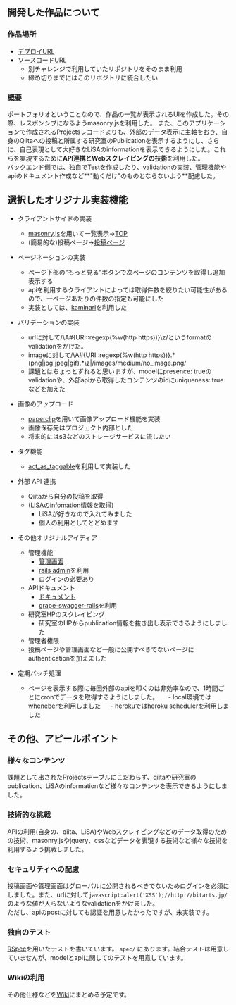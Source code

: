 ## 開発した作品について
### 作品場所
- [デプロイURL](http://sprint-koji.herokuapp.com/)
- [ソースコードURL](https://github.com/kojisato118/codecheck-970)
  - 別チャレンジで利用していたリポジトリをそのまま利用
  - 締め切りまでにはこのリポジトリに統合したい

### 概要
 ポートフォリオということなので、作品の一覧が表示されるUIを作成した。その際、レスポンシブになるようmasonry.jsを利用した。
また、このアプリケーションで作成されるProjectsレコードよりも、外部のデータ表示に主軸をおき、自身のQiitaへの投稿と所属する研究室のPublicationを表示するようにし、さらに、自己表現として大好きなLiSAのinformationを表示できるようにした。これらを実現するために**API連携とWebスクレイピングの技術**を利用した。    
 バックエンド側では、独自でTestを作成したり、validationの実装、管理機能やapiのドキュメント作成など**"動くだけ"のものとならないよう**配慮した。


## 選択したオリジナル実装機能
- クライアントサイドの実装
  - [masonry.js](http://masonry.desandro.com/)を用いて一覧表示→[TOP](http://sprint-koji.herokuapp.com/)
  - (簡易的な)投稿ページ→[投稿ページ](http://sprint-koji.herokuapp.com/projects/new)

- ページネーションの実装
  - ページ下部の"もっと見る"ボタンで次ページのコンテンツを取得し追加表示する
  - apiを利用するクライアントによっては取得件数を絞りたい可能性があるので、一ページあたりの件数の指定も可能にした
  - 実装としては、[kaminari](https://github.com/amatsuda/kaminari)を利用した

- バリデーションの実装
  - urlに対して/\A#{URI::regexp(%w(http https))}\z/というformatのvalidationをかけた。
  - imageに対して/\A#{URI::regexp(%w(http https))}.\*(png|jpg|jpeg|gif).\*\z|\/images\/medium\/no_image.png/
  - 課題とはちょっとずれると思いますが、modelにpresence: trueのvalidationや、外部apiから取得したコンテンツのidにuniqueness: trueなどを加えた

- 画像のアップロード
  - [paperclip](https://github.com/thoughtbot/paperclip)を用いて画像アップロード機能を実装
  - 画像保存先はプロジェクト内部とした
  - 将来的にはs3などのストレージサービスに流したい

- タグ機能
  - [act_as_taggable](https://github.com/mbleigh/acts-as-taggable-on)を利用して実装した

- 外部 API 連携
  - Qiitaから自分の投稿を取得
  - ([LiSAのinfomation](http://www.lxixsxa.com/info/)情報を取得)
    - LiSAが好きなので入れてみました
    - 個人の利用としてとどめます

- その他オリジナルアイディア
  - 管理機能
    - [管理画面](http://sprint-koji.herokuapp.com/admin)
    - [rails admin](https://github.com/sferik/rails_admin)を利用
    - ログインの必要あり
  - APIドキュメント　
    - [ドキュメント](http://sprint-koji.herokuapp.com/swagger)
    - [grape-swagger-rails](https://github.com/ruby-grape/grape-swagger-rails)を利用
  - 研究室HPのスクレイピング
    - 研究室のHPからpublication情報を抜き出し表示できるようにしました
  - 管理者権限
   - 投稿ページや管理画面など一般に公開すべきでないページにauthenticationを加えました
 - 定期バッチ処理
   - ページを表示する際に毎回外部のapiを叩くのは非効率なので、1時間ごとにcronでデータを取得するようにしました。
　 - local環境では[wheneber](https://github.com/javan/whenever)を利用しました
　 - herokuではheroku schedulerを利用しました

## その他、アピールポイント
### 様々なコンテンツ
課題として出されたProjectsテーブルにこだわらず、qiitaや研究室のpublication、LiSAのinformationなど様々なコンテンツを表示できるようにしました。

### 技術的な挑戦
APIの利用(自身の、qiita、LiSA)やWebスクレイピングなどのデータ取得のための技術、masonry.jsやjquery、cssなどデータを表現する技術など様々な技術を利用するよう挑戦しました。

### セキュリティへの配慮
投稿画面や管理画面はグローバルに公開されるべきでないためログインを必須にしました。また、urlに対して```javascript:alert('XSS');//http://bitarts.jp/```のような値が入らないようなvalidationをかけました。   
ただし、apiのpostに対しても認証を用意したかったですが、未実装です。

### 独自のテスト
[RSpec](http://rspec.info/)を用いたテストを書いています。
```spec/``` にあります。結合テストは用意していませんが、modelとapiに関してのテストを用意しています。

### Wikiの利用
その他仕様などを[Wiki](https://github.com/kojisato118/codecheck-998/wiki)にまとめる予定です。
